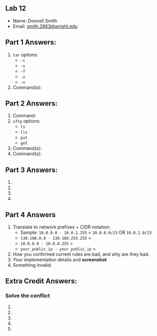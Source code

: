 ## Lab 12

- Name: Donnell Smith
- Email: smith.2883@wright.edu

## Part 1 Answers:

1. `tar` options:
   - `-c`
   - `-v`
   - `-f`
   - `-z`
   - `-x`
2. Command(s):

## Part 2 Answers:

1. Command:
2. `sftp` options:
   - `ls`
   - `lls`
   - `put`
   - `get`
3. Command(s):
4. Command(s):

## Part 3 Answers:

1.
2.
3.
4.

## Part 4 Answers

1. Translate to network prefixes + CIDR notation:
   - Sample: `10.0.0.0 - 10.0.1.255` = `10.0.0.0/23` OR `10.0.1.0/23`
   - `130.108.0.0 - 130.108.255.255` =
   - `10.0.0.0 - 10.0.0.255` =
   - `your_public_ip - your_public_ip` =
2. How you confirmed current rules are bad, and why are they bad.
3. Your implementation details and **screenshot**
4. Something invalid:

## Extra Credit Answers:

### Solve the conflict

1.
2.
3.
4.
5.
